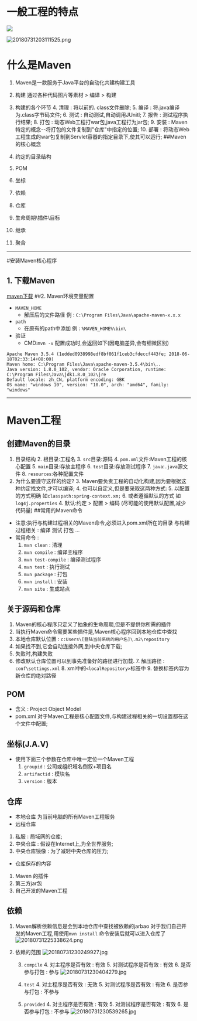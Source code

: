 # 一般工程的特点
![](https://upload-images.jianshu.io/upload_images/13055171-f9b91dd431e32943.png?imageMogr2/auto-orient/strip%7CimageView2/2/w/1240)

![20180731203111525.png](https://upload-images.jianshu.io/upload_images/13055171-aee1a8d37a3ccb2f.png?imageMogr2/auto-orient/strip%7CimageView2/2/w/1240)

# 什么是Maven

1. Maven是一款服务于Java平台的自动化共建构建工具
2. 构建
	通过各种代码图片等素材 > 编译 > 构建
3. 构建的各个环节
	4. 清理 : 将以前的. class文件删除;
	5. 编译 : 将.java编译为.class字节码文件;
	6. 测试 : 自动测试,自动调用JUnitl;
	7. 报告 : 测试程序执行结果;
	8. 打包 : 动态Web工程打war包,java工程打为jar包;
	9. 安装 : Maven特定的概念--将打包的文件复制到"仓库"中指定的位置;
	10. 部署 : 将动态Web工程生成的war包复制到Servlet容器的指定目录下,使其可以运行;
##Maven的核心概念

1. 约定的目录结构
2. POM
3. 坐标
4. 依赖
5. 仓库
6. 生命周期\插件\目标
7. 继承
8. 聚合

-------------------------------------

#安装Maven核心程序
## 1. 下载Maven
[maven下载](http://maven.apache.org/docs/history.html)
##2. Maven环境变量配置

* `MAVEN_HOME`
	* 解压后的文件路径
	例 : `C:\Program Files\Java\apache-maven-x.x.x `
* `path`
	* 在原有的path中添加
	例 : `%MAVEN_HOME%\bin\`
* 验证
	* CMD:`mvn -v`
配置成功时,会返回如下(因电脑差异,会有细微区别)
```
Apache Maven 3.5.4 (1edded0938998edf8bf061f1ceb3cfdeccf443fe; 2018-06-18T02:33:14+08:00)
Maven home: C:\Program Files\Java\apache-maven-3.5.4\bin\..
Java version: 1.8.0_102, vendor: Oracle Corporation, runtime: C:\Program Files\Java\jdk1.8.0_102\jre
Default locale: zh_CN, platform encoding: GBK
OS name: "windows 10", version: "10.0", arch: "amd64", family: "windows"
```

-----------------------------------------

# Maven工程
## 创建Maven的目录

1. 目录结构
	2. 根目录:工程名
	3. `src`目录:源码
	4. `pom.xml`文件:Maven工程的核心配置
	5. `main`目录:存放主程序
	6. `test`目录:存放测试程序
	7. `java`:`.java`源文件
	8. `resources`:各种配置文件
2. 为什么要遵守这样的约定?
	3. Maven要负责工程的自动化构建,因为要根据这种约定找文件,才可以编译;
	4. 也可以自定义,但是要采取这两种方式:
		5. 以配置的方式明确
		如`classpath:spring-context.xm;`
		6. 或者遵循默认的方式
		如`log4j.properties`
	4. 默认:约定 > 配置 > 编码 (尽可能的使用默认配置,减少代码量)
##常用的Maven命令
* 注意:执行与构建过程相关的Maven命令,必须进入pom.xml所在的目录
	与构建过程相关 : 编译 测试 打包 ...
* 常用命令 : 
	1. `mvn clean` : 清理
	2. `mvn compile` : 编译主程序
	3. `mvn test-compile` : 编译测试程序
	4. `mvn test` : 执行测试
	5. `mvn package` : 打包
	6. `mvn install` : 安装
	7. `mvn site` : 生成站点
	

## 关于源码和仓库

1. Maven的核心程序只定义了抽象的生命周期,但是不提供你所需的插件
2. 当执行Maven命令需要某些插件是,Maven核心程序回到本地仓库中查找
3. 本地仓库默认位置 : `c:Users\[登陆当前系统的用户名]\.m2\repository`
4. 如果找不到,它会自动连接外网,到中央仓库下载;
5. 失败时,构建失败
6. 修改默认仓库位置可以到事先准备好的路径进行加载.
	7. 解压路径 : `conf\settings.xml`
	8. xml中的`<localRepository>`标签中
	9. 替换标签内容为新仓库的绝对路径

## POM

* 含义 : Project Object  Model
* pom.xml 对于Maven工程是核心配置文件,与构建过程相关的一切设置都在这个文件中配置;

## 坐标(J.A.V)

* 使用下面三个参数在仓库中唯一定位一个Maven工程
	1. `groupid` : 公司或组织域名倒叙+项目名
	2. `artifactid` : 模块名
	3. `version` : 版本

## 仓库

* 本地仓库
	为当前电脑的所有Maven工程服务
* 远程仓库
1. 私服 : 局域网的仓库;
2. 中央仓库 : 假设在Internet上,为全世界服务;
3. 中央仓库镜像 : 为了减轻中央仓库的压力;
* 仓库保存的内容
1. Maven 的插件
2. 第三方jar包
3. 自己开发的Maven工程

## 依赖

1. Maven解析依赖信息是会到本地仓库中查找被依赖的jarbao
	对于我们自己开发的Maven工程,用使用`mvn install` 命令安装后就可以进入仓库了
![20180731225338624.png](https://upload-images.jianshu.io/upload_images/13055171-c27048acbb1b3001.png?imageMogr2/auto-orient/strip%7CimageView2/2/w/1240)

2. 依赖的范围
![20180731230249927.jpg](https://upload-images.jianshu.io/upload_images/13055171-45d4b7fa55227600.jpg?imageMogr2/auto-orient/strip%7CimageView2/2/w/1240)

	3. `compile`
		4. 对主程序是否有效 : 有效
		5. 对测试程序是否有效 : 有效
		6. 是否参与打包 : 参与
![20180731230404279.jpg](https://upload-images.jianshu.io/upload_images/13055171-4c50ce35768dde78.jpg?imageMogr2/auto-orient/strip%7CimageView2/2/w/1240)

	4. `test`
		4. 对主程序是否有效 : 无效
		5. 对测试程序是否有效 : 有效
		6. 是否参与打包 : 不参与
	5. `provided`
		4. 对主程序是否有效 : 有效
		5. 对测试程序是否有效 : 有效
		6. 是否参与打包 : 不参与
![20180731230539265.jpg](https://upload-images.jianshu.io/upload_images/13055171-1ba836f3197c487d.jpg?imageMogr2/auto-orient/strip%7CimageView2/2/w/1240)


